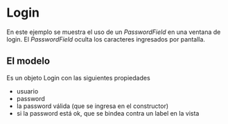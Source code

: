 # Login

En este ejemplo se muestra el uso de un *PasswordField* en una ventana de login.
El *PasswordField* oculta los caracteres ingresados por pantalla.

## El modelo

Es un objeto Login con las siguientes propiedades

* usuario
* password
* la password válida (que se ingresa en el constructor)
* si la password está ok, que se bindea contra un label en la vista

